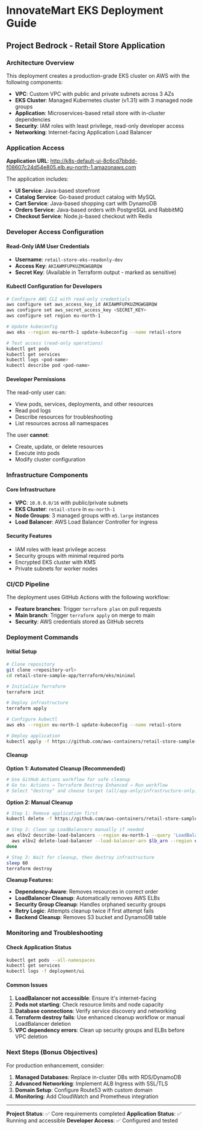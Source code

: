 # InnovateMart EKS Deployment Guide
## Project Bedrock - Retail Store Application

### Architecture Overview

This deployment creates a production-grade EKS cluster on AWS with the following components:

- **VPC**: Custom VPC with public and private subnets across 3 AZs
- **EKS Cluster**: Managed Kubernetes cluster (v1.31) with 3 managed node groups
- **Application**: Microservices-based retail store with in-cluster dependencies
- **Security**: IAM roles with least privilege, read-only developer access
- **Networking**: Internet-facing Application Load Balancer

### Application Access

**Application URL**: http://k8s-default-ui-8c6cd7bbdd-f08607c24d54e805.elb.eu-north-1.amazonaws.com

The application includes:
- **UI Service**: Java-based storefront
- **Catalog Service**: Go-based product catalog with MySQL
- **Cart Service**: Java-based shopping cart with DynamoDB
- **Orders Service**: Java-based orders with PostgreSQL and RabbitMQ  
- **Checkout Service**: Node.js-based checkout with Redis

### Developer Access Configuration

#### Read-Only IAM User Credentials
- **Username**: `retail-store-eks-readonly-dev`
- **Access Key**: `AKIAWMFUPKUZMGWGBRQW`
- **Secret Key**: (Available in Terraform output - marked as sensitive)

#### Kubectl Configuration for Developers
```bash
# Configure AWS CLI with read-only credentials
aws configure set aws_access_key_id AKIAWMFUPKUZMGWGBRQW
aws configure set aws_secret_access_key <SECRET_KEY> 
aws configure set region eu-north-1

# Update kubeconfig
aws eks --region eu-north-1 update-kubeconfig --name retail-store

# Test access (read-only operations)
kubectl get pods
kubectl get services
kubectl logs <pod-name>
kubectl describe pod <pod-name>
```

#### Developer Permissions
The read-only user can:
- View pods, services, deployments, and other resources
- Read pod logs
- Describe resources for troubleshooting
- List resources across all namespaces

The user **cannot**:
- Create, update, or delete resources
- Execute into pods
- Modify cluster configuration

### Infrastructure Components

#### Core Infrastructure
- **VPC**: `10.0.0.0/16` with public/private subnets
- **EKS Cluster**: `retail-store` in `eu-north-1`
- **Node Groups**: 3 managed groups with `m5.large` instances
- **Load Balancer**: AWS Load Balancer Controller for ingress

#### Security Features
- IAM roles with least privilege access
- Security groups with minimal required ports
- Encrypted EKS cluster with KMS
- Private subnets for worker nodes

### CI/CD Pipeline

The deployment uses GitHub Actions with the following workflow:
- **Feature branches**: Trigger `terraform plan` on pull requests
- **Main branch**: Trigger `terraform apply` on merge to main
- **Security**: AWS credentials stored as GitHub secrets

### Deployment Commands

#### Initial Setup
```bash
# Clone repository
git clone <repository-url>
cd retail-store-sample-app/terraform/eks/minimal

# Initialize Terraform
terraform init

# Deploy infrastructure
terraform apply

# Configure kubectl
aws eks --region eu-north-1 update-kubeconfig --name retail-store

# Deploy application
kubectl apply -f https://github.com/aws-containers/retail-store-sample-app/releases/latest/download/kubernetes.yaml
```

#### Cleanup

**Option 1: Automated Cleanup (Recommended)**
```bash
# Use GitHub Actions workflow for safe cleanup
# Go to: Actions → Terraform Destroy Enhanced → Run workflow
# Select "destroy" and choose target (all/app-only/infrastructure-only)
```

**Option 2: Manual Cleanup**
```bash
# Step 1: Remove application first
kubectl delete -f https://github.com/aws-containers/retail-store-sample-app/releases/latest/download/kubernetes.yaml

# Step 2: Clean up LoadBalancers manually if needed
aws elbv2 describe-load-balancers --region eu-north-1 --query 'LoadBalancers[?contains(LoadBalancerName, `k8s-`)].LoadBalancerArn' --output text | while read lb_arn; do
  aws elbv2 delete-load-balancer --load-balancer-arn $lb_arn --region eu-north-1
done

# Step 3: Wait for cleanup, then destroy infrastructure
sleep 60
terraform destroy
```

**Cleanup Features:**
- **Dependency-Aware**: Removes resources in correct order
- **LoadBalancer Cleanup**: Automatically removes AWS ELBs
- **Security Group Cleanup**: Handles orphaned security groups
- **Retry Logic**: Attempts cleanup twice if first attempt fails
- **Backend Cleanup**: Removes S3 bucket and DynamoDB table

### Monitoring and Troubleshooting

#### Check Application Status
```bash
kubectl get pods --all-namespaces
kubectl get services
kubectl logs -f deployment/ui
```

#### Common Issues
1. **LoadBalancer not accessible**: Ensure it's internet-facing
2. **Pods not starting**: Check resource limits and node capacity
3. **Database connections**: Verify service discovery and networking
4. **Terraform destroy fails**: Use enhanced cleanup workflow or manual LoadBalancer deletion
5. **VPC dependency errors**: Clean up security groups and ELBs before VPC deletion

### Next Steps (Bonus Objectives)

For production enhancement, consider:
1. **Managed Databases**: Replace in-cluster DBs with RDS/DynamoDB
2. **Advanced Networking**: Implement ALB Ingress with SSL/TLS
3. **Domain Setup**: Configure Route53 with custom domain
4. **Monitoring**: Add CloudWatch and Prometheus integration

---
**Project Status**: ✅ Core requirements completed
**Application Status**: ✅ Running and accessible
**Developer Access**: ✅ Configured and tested